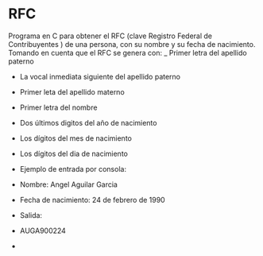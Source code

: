 # RFC
Programa en C para obtener el RFC (clave Registro Federal de Contribuyentes
) de una persona, con su nombre y su fecha de nacimiento. Tomando en cuenta que el RFC se genera con:
_ Primer letra del apellido paterno
- La vocal inmediata siguiente del apellido paterno
- Primer leta del apellido materno
- Primer letra del nombre
- Dos últimos digitos del año de nacimiento
- Los dígitos del mes de nacimiento
- Los dígitos del dia de nacimiento

- Ejemplo de entrada por consola:

- Nombre: Angel Aguilar Garcia
- Fecha de nacimiento: 24 de febrero de 1990

- Salida:
- AUGA900224
- 

